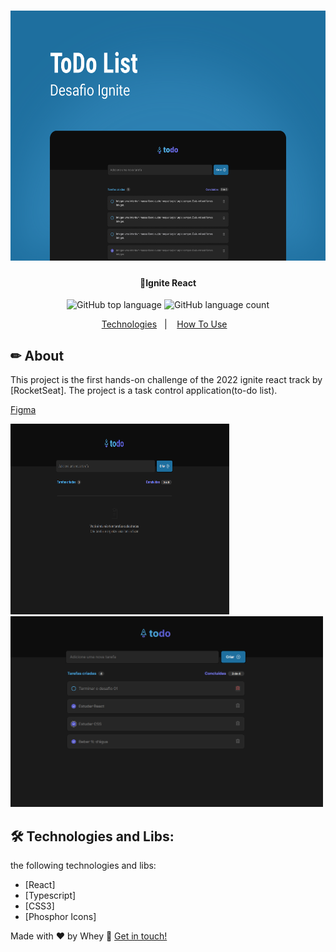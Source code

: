 <h1 align="center">
    <img alt="IgniteReact" title="#IgniteReact" src="./desafio-01/src/assets/Capa.svg" width="1000" height="400"/>
</h1>

<h4 align="center"> 
	🚀Ignite React  
</h4>

<p align="center">

  <img alt="GitHub top language" src="https://img.shields.io/github/languages/top/Wheyckson/React-TodoList.svg">  
 
  <img alt="GitHub language count" src="https://img.shields.io/github/languages/count/Wheyckson/React-TodoList.svg">

</p>

<p align="center">
  <a href="#rocket-technologies">Technologies</a>&nbsp;&nbsp;&nbsp;|&nbsp;&nbsp;&nbsp;
  <a href="#information_source-how-to-use">How To Use</a>&nbsp;&nbsp;&nbsp;
</p>

## ✏ About

This project is the first hands-on challenge of the 2022 ignite react track by [RocketSeat]. The project is a task control application(to-do list).

[Figma](<https://www.figma.com/file/fijdfKlYGZ5uad1pbh9vOR/ToDo-List-(Copy)?node-id=0%3A1>)

<img src="./desafio-01/src/assets/noResults.png" alt="TodoList empty" width="350" height="305"/> <img src="./desafio-01/src/assets/todolist.png" alt="TodoList" width="500"/>  

## 🛠 Technologies and Libs:

the following technologies and libs:

- [React]
- [Typescript]
- [CSS3]
- [Phosphor Icons]

Made with ♥ by Whey :wave: [Get in touch!](https://www.linkedin.com/in/wheyckson-lopes/)
